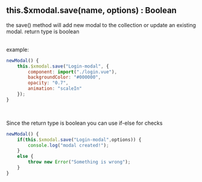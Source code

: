 ## this.$xmodal.save(name, options) : Boolean

the save() method will add new modal to the collection or update an existing modal. return type is boolean

<br>
example:

```javascript
newModal() {
    this.$xmodal.save("Login-modal", {
        component: import("./login.vue"),
        backgroundColor: "#000000",
        opacity: "0.7",
        animation: "scaleIn"
    });
}
```


<br>

Since the return type is boolean you can use if-else for checks

```javascript
newModal() {
    if(this.$xmodal.save("Login-modal",options)) {
        console.log("modal created!");
    } 
    else {
        throw new Error("Something is wrong");
    }
}
```
